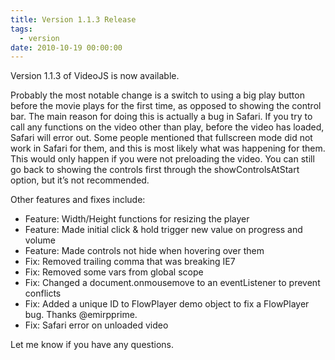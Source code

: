 ```yaml
---
title: Version 1.1.3 Release
tags:
  - version
date: 2010-10-19 00:00:00
---
```


Version 1.1.3 of VideoJS is now available.

Probably the most notable change is a switch to using a big play button before the movie plays for the first time, as opposed to showing the control bar. The main reason for doing this is actually a bug in Safari. If you try to call any functions on the video other than play, before the video has loaded, Safari will error out. Some people mentioned that fullscreen mode did not work in Safari for them, and this is most likely what was happening for them. This would only happen if you were not preloading the video. You can still go back to showing the controls first through the showControlsAtStart option, but it&rsquo;s not recommended.

Other features and fixes include:

*   Feature: Width/Height functions for resizing the player
*   Feature: Made initial click &amp; hold trigger new value on progress and volume
*   Feature: Made controls not hide when hovering over them
*   Fix: Removed trailing comma that was breaking IE7
*   Fix: Removed some vars from global scope
*   Fix: Changed a document.onmousemove to an eventListener to prevent conflicts
*   Fix: Added a unique ID to FlowPlayer demo object to fix a FlowPlayer bug. Thanks @emirpprime.
*   Fix: Safari error on unloaded video

Let me know if you have any questions.
